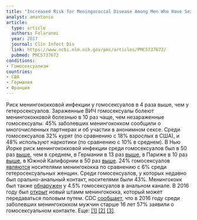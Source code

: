 ```yaml
---
title: "Increased Risk for Meningococcal Disease Among Men Who Have Sex With Men in the United States, 2012-2015"
analyst: amantonio
article:
  type: article
  authors: Folaranmi
  year: 2017
  journal: Clin Infect Dis
  link: https://www.ncbi.nlm.nih.gov/pmc/articles/PMC5737672/
  pubmed: PMC5737672
conditions:
- Гомосексуализм
countries:
- США
- Германия
- Франция
---
```


Риск менингококковой инфекции у гомосексуалов в 4 раза выше, чем у гетеросексуалов. Зараженные ВИЧ гомосексуалы болеют менингококковой болезнью в 10 раз чаще, чем незараженные гомосексуалы. 45% заболевших менингококком сообщили о многочисленных партнерах и об участии в анонимном сексе.
Среди гомосексуалов 32% курят (по сравнению с 18% взрослых в США), и 48% используют наркотики (по сравнению с 10% в среднем).
В Нью Йорке риск менингококковой инфекции среди гомосексуалов был в 50 раз [выше](https://www.ncbi.nlm.nih.gov/pmc/articles/PMC3962794/), чем в среднем, в Германии в 13 раз [выше](https://www.ncbi.nlm.nih.gov/pmc/articles/PMC4972413/), в Париже в 10 раз [выше](http://www.eurosurveillance.org/content/10.2807/1560-7917.ES2015.20.3.21016), в Южной Калифорнии в 50 раз [выше](https://www.ncbi.nlm.nih.gov/pubmed/27606798).
24% гомосексуалов [являются](https://www.ncbi.nlm.nih.gov/pubmed/7647127) носителями менингококка по сравнению с 6% среди гетеросексуальных женщин. Среди гомосексуалов, у которых недавно был орально-анальный контакт, носителями были 43%.
Менингококк был также [обнаружен](https://www.ncbi.nlm.nih.gov/pubmed/411836) у 4.5% гомосексуалов в анальном канале.
В 2016 году был [открыт](https://www.ncbi.nlm.nih.gov/pmc/articles/PMC4864352/) новый штамм менингококка, который может передаваться половым путем.
CDC [сообщает](https://www.cdc.gov/meningococcal/downloads/NCIRD-EMS-Report.pdf), что в 2016 году среди заболевших менингококком мужчин старше 16 лет 57% заявили о гомосексуальном контакте. Еще: [[1]](https://www.ncbi.nlm.nih.gov/pubmed/26562570) [[2]](https://www.ncbi.nlm.nih.gov/pubmed/23870095) [[3]](https://www.cdc.gov/mmwr/preview/mmwrhtml/mm6151a4.htm).
